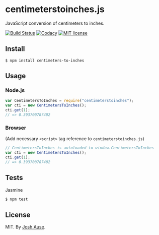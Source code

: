 # centimeterstoinches.js

JavaScript conversion of centimeters to inches.

[![Build Status](https://travis-ci.org/joshause/centimeterstoinches.svg?branch=master)](https://travis-ci.org/joshause/centimeterstoinches)
[![Codacy](https://api.codacy.com/project/badge/grade/5830a3190dd848b0a23ecc1dc31394a2)](https://www.codacy.com/app/codacy/node-codacy-coverage)
[![MIT license](http://img.shields.io/badge/license-MIT-brightgreen.svg)](http://opensource.org/licenses/MIT)

## Install

```
$ npm install centimeters-to-inches
```

## Usage

### Node.js

```js
var CentimetersToInches = require("centimeterstoinches");
var cti = new CentimetersToInches();
cti.get(1);
// => 0.393700787402
```

### Browser

(Add necessary `<script>` tag reference to `centimeterstoinches.js`)

```js
// CentimetersToInches is autoloaded to window.CentimetersToInches
var cti = new CentimetersToInches();
cti.get(1);
// => 0.393700787402
```

## Tests

Jasmine

```bash
$ npm test
```

## License

MIT. By [Josh Ause](http://www.github.com/joshause).
